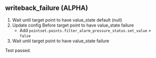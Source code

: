 
## writeback_failure (ALPHA)

1. Wait until target point to have value_state default (null)
1. Update config Before target point to have value_state failure
    * Add `pointset.points.filter_alarm_pressure_status.set_value` = `false`
1. Wait until target point to have value_state failure

Test passed.
